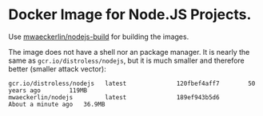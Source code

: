 # Docker Image for Node.JS Projects.

Use [mwaeckerlin/nodejs-build](/mwaeckerlin/nodejs-build) for building the images.

The image does not have a shell nor an package manager. It is nearly the same as `gcr.io/distroless/nodejs`, but it is much smaller and therefore better (smaller attack vector):

    gcr.io/distroless/nodejs   latest              120fbef4aff7        50 years ago        119MB
    mwaeckerlin/nodejs         latest              189ef943b5d6        About a minute ago   36.9MB

